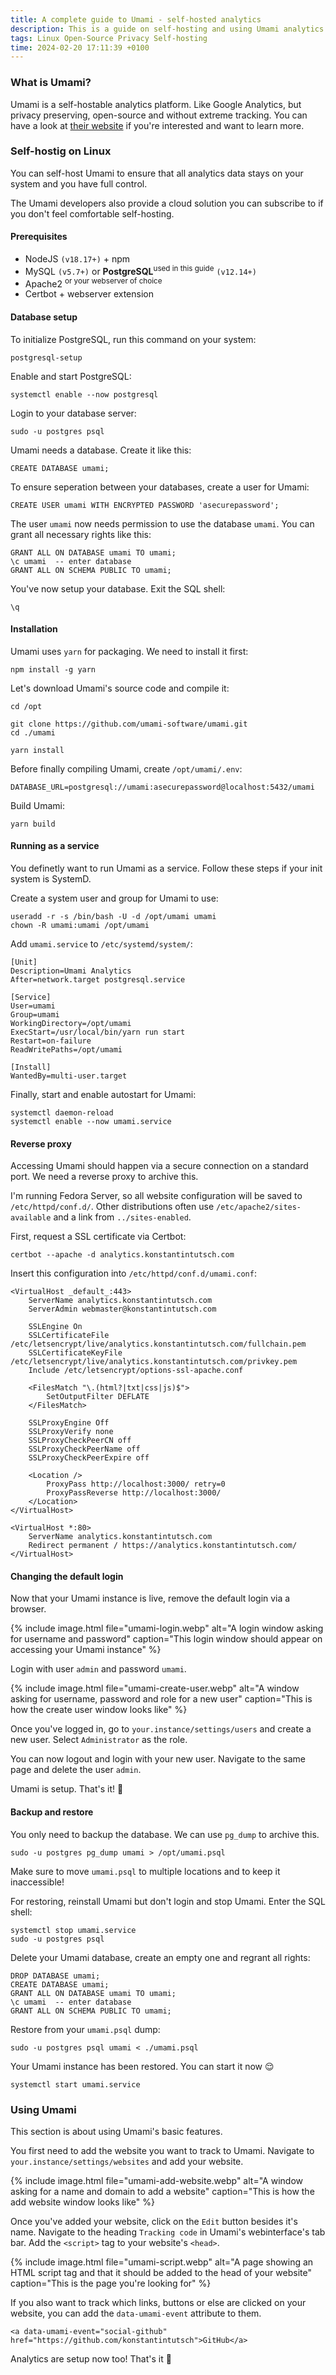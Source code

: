 ```yaml
---
title: A complete guide to Umami - self-hosted analytics
description: This is a guide on self-hosting and using Umami analytics on your website.
tags: Linux Open-Source Privacy Self-hosting
time: 2024-02-20 17:11:39 +0100
---
```


### What is Umami?

Umami is a self-hostable analytics platform. Like Google Analytics, but privacy preserving, open-source and without extreme tracking. You can have a look at [their website](https://umami.is/) if you're interested and want to learn more.

### Self-hostig on Linux

You can self-host Umami to ensure that all analytics data stays on your system and you have full control.

The Umami developers also provide a cloud solution you can subscribe to if you don't feel comfortable self-hosting.

#### Prerequisites

- NodeJS `(v18.17+)` + npm
- MySQL `(v5.7+)` or **PostgreSQL**<sup>used in this guide</sup> `(v12.14+)`
- Apache2 <sup>or your webserver of choice</sup>
- Certbot + webserver extension

#### Database setup

To initialize PostgreSQL, run this command on your system:

```
postgresql-setup
```

Enable and start PostgreSQL:

```
systemctl enable --now postgresql
```

Login to your database server:

```
sudo -u postgres psql
```

Umami needs a database. Create it like this:

```
CREATE DATABASE umami;
```

To ensure seperation between your databases, create a user for Umami:

```
CREATE USER umami WITH ENCRYPTED PASSWORD 'asecurepassword';
```

The user `umami` now needs permission to use the database `umami`. You can grant all necessary rights like this:

```
GRANT ALL ON DATABASE umami TO umami;
\c umami  -- enter database
GRANT ALL ON SCHEMA PUBLIC TO umami;
```

You've now setup your database. Exit the SQL shell:

```
\q
```

#### Installation

Umami uses `yarn` for packaging. We need to install it first:

```
npm install -g yarn
```

Let's download Umami's source code and compile it:

```
cd /opt
```

```
git clone https://github.com/umami-software/umami.git
cd ./umami
```

```
yarn install
```

Before finally compiling Umami, create `/opt/umami/.env`:

```
DATABASE_URL=postgresql://umami:asecurepassword@localhost:5432/umami
```

Build Umami:

```
yarn build
```

#### Running as a service

You definetly want to run Umami as a service. Follow these steps if your init system is SystemD.

Create a system user and group for Umami to use:

```
useradd -r -s /bin/bash -U -d /opt/umami umami
chown -R umami:umami /opt/umami
```

Add `umami.service` to `/etc/systemd/system/`:

```
[Unit]
Description=Umami Analytics
After=network.target postgresql.service

[Service]
User=umami
Group=umami
WorkingDirectory=/opt/umami
ExecStart=/usr/local/bin/yarn run start
Restart=on-failure
ReadWritePaths=/opt/umami

[Install]
WantedBy=multi-user.target
```

Finally, start and enable autostart for Umami:

```
systemctl daemon-reload
systemctl enable --now umami.service
```

#### Reverse proxy

Accessing Umami should happen via a secure connection on a standard port. We need a reverse proxy to archive this.

I'm running Fedora Server, so all website configuration will be saved to `/etc/httpd/conf.d/`. Other distributions often use `/etc/apache2/sites-available` and a link from `../sites-enabled`.

First, request a SSL certificate via Certbot:

```
certbot --apache -d analytics.konstantintutsch.com
```

Insert this configuration into `/etc/httpd/conf.d/umami.conf`:

```
<VirtualHost _default_:443>
    ServerName analytics.konstantintutsch.com
    ServerAdmin webmaster@konstantintutsch.com

    SSLEngine On
    SSLCertificateFile /etc/letsencrypt/live/analytics.konstantintutsch.com/fullchain.pem
    SSLCertificateKeyFile /etc/letsencrypt/live/analytics.konstantintutsch.com/privkey.pem
    Include /etc/letsencrypt/options-ssl-apache.conf

    <FilesMatch "\.(html?|txt|css|js)$">
        SetOutputFilter DEFLATE
    </FilesMatch>

    SSLProxyEngine Off
    SSLProxyVerify none 
    SSLProxyCheckPeerCN off
    SSLProxyCheckPeerName off
    SSLProxyCheckPeerExpire off

    <Location />
        ProxyPass http://localhost:3000/ retry=0
        ProxyPassReverse http://localhost:3000/
    </Location>
</VirtualHost>

<VirtualHost *:80>
    ServerName analytics.konstantintutsch.com
    Redirect permanent / https://analytics.konstantintutsch.com/
</VirtualHost>
```

#### Changing the default login

Now that your Umami instance is live, remove the default login via a browser.

{% include image.html file="umami-login.webp" alt="A login window asking for username and password" caption="This login window should appear on accessing your Umami instance" %}

Login with user `admin` and password `umami`.

{% include image.html file="umami-create-user.webp" alt="A window asking for username, password and role for a new user" caption="This is how the create user window looks like" %}

Once you've logged in, go to `your.instance/settings/users` and create a new user. Select `Administrator` as the role.

You can now logout and login with your new user. Navigate to the same page and delete the user `admin`.

Umami is setup. That's it! 🤩

#### Backup and restore

You only need to backup the database. We can use `pg_dump` to archive this.

```
sudo -u postgres pg_dump umami > /opt/umami.psql
```

Make sure to move `umami.psql` to multiple locations and to keep it inaccessible!

For restoring, reinstall Umami but don't login and stop Umami. Enter the SQL shell:

```
systemctl stop umami.service
sudo -u postgres psql
```

Delete your Umami database, create an empty one and regrant all rights:

```
DROP DATABASE umami;
CREATE DATABASE umami;
GRANT ALL ON DATABASE umami TO umami;
\c umami  -- enter database
GRANT ALL ON SCHEMA PUBLIC TO umami;
```

Restore from your `umami.psql` dump:

```
sudo -u postgres psql umami < ./umami.psql
```

Your Umami instance has been restored. You can start it now 😌

```
systemctl start umami.service
```

### Using Umami

This section is about using Umami's basic features.

You first need to add the website you want to track to Umami. Navigate to `your.instance/settings/websites` and add your website.

{% include image.html file="umami-add-website.webp" alt="A window asking for a name and domain to add a website" caption="This is how the add website window looks like" %}

Once you've added your website, click on the `Edit` button besides it's name. Navigate to the heading `Tracking code` in Umami's webinterface's tab bar. Add the `<script>` tag to your website's `<head>`.

{% include image.html file="umami-script.webp" alt="A page showing an HTML script tag and that it should be added to the head of your website" caption="This is the page you're looking for" %}

If you also want to track which links, buttons or else are clicked on your website, you can add the `data-umami-event` attribute to them.

```
<a data-umami-event="social-github" href="https://github.com/konstantintutsch">GitHub</a>
```

Analytics are setup now too! That's it 🥳
